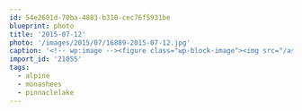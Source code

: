 ```yaml
---
id: 54e2601d-70ba-4803-b310-cec76f5931be
blueprint: photo
title: '2015-07-12'
photo: '/images/2015/07/16889-2015-07-12.jpg'
caption: '<!-- wp:image --><figure class="wp-block-image"><img src="/assets/images/2015/07/16889-2015-07-12.jpg" /></figure><!-- /wp:image --><!-- wp:paragraph --><p>Spent Saturday and Sunday at this awesome Alpine spot. Our tents are in those trees down there. #pinnaclelake #monashees #alpine</p><!-- /wp:paragraph -->'
import_id: '21055'
tags:
  - alpine
  - monashees
  - pinnaclelake
---
```

